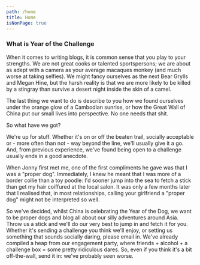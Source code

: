 ```yaml
---
path: /home
title: Home
isNonPage: true
---
```

### What is Year of the Challenge

When it comes to writing blogs, it is common sense that you play to your strengths. We are not great cooks or talented sportspersons; we are about as adept with a camera as your average macaques monkey (and much worse at taking selfies). We might fancy ourselves as the next Bear Grylls and Megan Hine, but the harsh reality is that we are more likely to be killed by a stingray than survive a desert night inside the skin of a camel.

The last thing we want to do is describe to you how we found ourselves under the orange glow of a Cambodian sunrise, or how the Great Wall of China put our small lives into perspective. No one needs that shit.

So what have we got?

We're up for stuff. Whether it's on or off the beaten trail, socially acceptable or  - more often than not - way beyond the line, we'll usually give it a go. And, from previous experience, we've found being open to a challenge usually ends in a good anecdote.

When Jonny first met me, one of the first compliments he gave was that I was a "proper dog". Immediately, I knew he meant that I was more of a border collie than a toy poodle: I'd sooner jump into the sea to fetch a stick than get my hair coiffured at the local salon. It was only a few months later that I realised that, in most relationships, calling your girlfriend a "proper dog" might not be interpreted so well.

So we've decided, whilst China is celebrating the Year of the Dog, we want to be proper dogs and blog all about our silly adventures around Asia. Throw us a stick and we'll do our very best to jump in and fetch it for you. Whether it's sending a challenge you think we'll enjoy, or setting us something that sounds socially daring, please email in. We've already compiled a heap from our engagement party, where friends + alcohol + a challenge box = some pretty ridiculous dares. So, even if you think it's a bit off-the-wall, send it in: we've probably seen worse.
